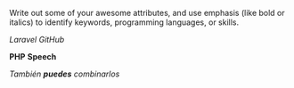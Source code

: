 Write out some of your awesome attributes, and use emphasis (like bold or italics) to identify keywords, programming languages, or skills. 

*Laravel*
_GitHub_

**PHP**
__Speech__

_También **puedes** combinarlos_
